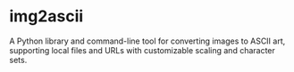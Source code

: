 # img2ascii
A Python library and command-line tool for converting images to ASCII art, supporting local files and URLs with customizable scaling and character sets.
